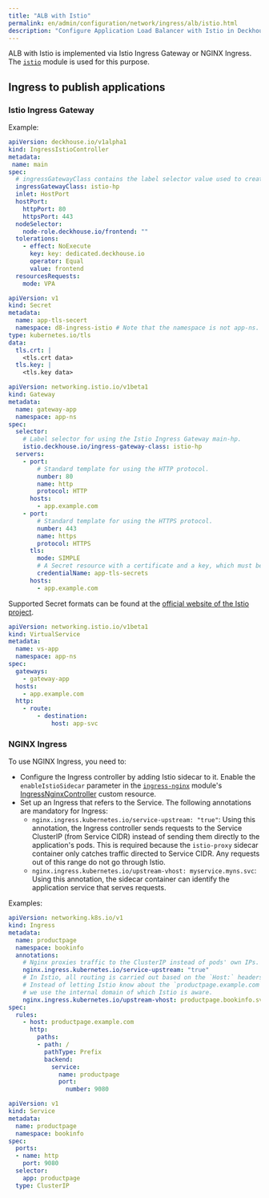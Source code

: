 ```yaml
---
title: "ALB with Istio"
permalink: en/admin/configuration/network/ingress/alb/istio.html
description: "Configure Application Load Balancer with Istio in Deckhouse Kubernetes Platform. Istio Ingress Gateway setup, traffic management, and service mesh integration."
---
```


ALB with Istio is implemented via Istio Ingress Gateway or NGINX Ingress.
The [`istio`](/modules/istio/) module is used for this purpose.

## Ingress to publish applications

### Istio Ingress Gateway

Example:

```yaml
apiVersion: deckhouse.io/v1alpha1
kind: IngressIstioController
metadata:
 name: main
spec:
  # ingressGatewayClass contains the label selector value used to create the Gateway resource.
  ingressGatewayClass: istio-hp
  inlet: HostPort
  hostPort:
    httpPort: 80
    httpsPort: 443
  nodeSelector:
    node-role.deckhouse.io/frontend: ""
  tolerations:
    - effect: NoExecute
      key: key: dedicated.deckhouse.io
      operator: Equal
      value: frontend
  resourcesRequests:
    mode: VPA
```

```yaml
apiVersion: v1
kind: Secret
metadata:
  name: app-tls-secert
  namespace: d8-ingress-istio # Note that the namespace is not app-ns.
type: kubernetes.io/tls
data:
  tls.crt: |
    <tls.crt data>
  tls.key: |
    <tls.key data>
```

```yaml
apiVersion: networking.istio.io/v1beta1
kind: Gateway
metadata:
  name: gateway-app
  namespace: app-ns
spec:
  selector:
    # Label selector for using the Istio Ingress Gateway main-hp.
    istio.deckhouse.io/ingress-gateway-class: istio-hp
  servers:
    - port:
        # Standard template for using the HTTP protocol.
        number: 80
        name: http
        protocol: HTTP
      hosts:
        - app.example.com
    - port:
        # Standard template for using the HTTPS protocol.
        number: 443
        name: https
        protocol: HTTPS
      tls:
        mode: SIMPLE
        # A Secret resource with a certificate and a key, which must be created in the d8-ingress-istio namespace.
        credentialName: app-tls-secrets
      hosts:
        - app.example.com
```

Supported Secret formats can be found at the [official website of the Istio project](https://istio.io/latest/docs/tasks/traffic-management/ingress/secure-ingress/#key-formats).

```yaml
apiVersion: networking.istio.io/v1beta1
kind: VirtualService
metadata:
  name: vs-app
  namespace: app-ns
spec:
  gateways:
    - gateway-app
  hosts:
    - app.example.com
  http:
    - route:
        - destination:
            host: app-svc
```

### NGINX Ingress

To use NGINX Ingress, you need to:

* Configure the Ingress controller by adding Istio sidecar to it.
  Enable the `enableIstioSidecar` parameter in the [`ingress-nginx`](/modules/ingress-nginx/) module's [IngressNginxController](/modules/ingress-nginx/cr.html#ingressnginxcontroller) custom resource.
* Set up an Ingress that refers to the Service. The following annotations are mandatory for Ingress:
  * `nginx.ingress.kubernetes.io/service-upstream: "true"`: Using this annotation,
    the Ingress controller sends requests to the Service ClusterIP (from Service CIDR) instead of sending them directly
    to the application's pods. This is required because the `istio-proxy` sidecar container only catches traffic
    directed to Service CIDR. Any requests out of this range do not go through Istio.
  * `nginx.ingress.kubernetes.io/upstream-vhost: myservice.myns.svc`: Using this annotation,
    the sidecar container can identify the application service that serves requests.

Examples:

```yaml
apiVersion: networking.k8s.io/v1
kind: Ingress
metadata:
  name: productpage
  namespace: bookinfo
  annotations:
    # Nginx proxies traffic to the ClusterIP instead of pods' own IPs.
    nginx.ingress.kubernetes.io/service-upstream: "true"
    # In Istio, all routing is carried out based on the `Host:` headers.
    # Instead of letting Istio know about the `productpage.example.com` external domain,
    # we use the internal domain of which Istio is aware.
    nginx.ingress.kubernetes.io/upstream-vhost: productpage.bookinfo.svc
spec:
  rules:
    - host: productpage.example.com
      http:
        paths:
        - path: /
          pathType: Prefix
          backend:
            service:
              name: productpage
              port:
                number: 9080
```

```yaml
apiVersion: v1
kind: Service
metadata:
  name: productpage
  namespace: bookinfo
spec:
  ports:
  - name: http
    port: 9080
  selector:
    app: productpage
  type: ClusterIP
```

